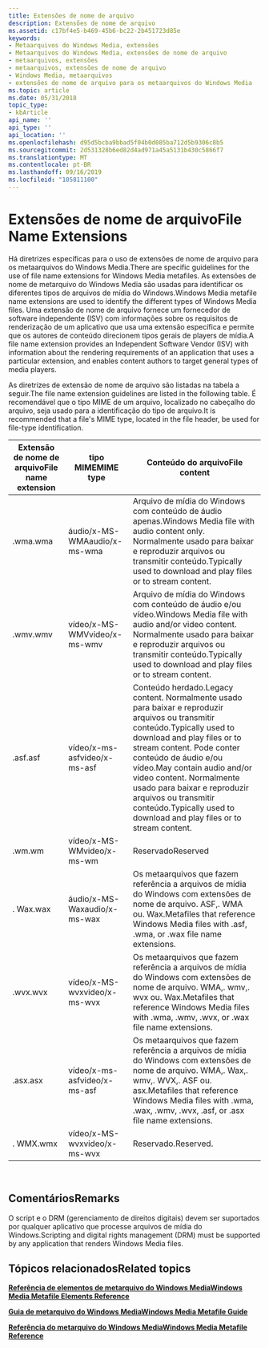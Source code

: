 ```yaml
---
title: Extensões de nome de arquivo
description: Extensões de nome de arquivo
ms.assetid: c17bf4e5-b469-45b6-bc22-2b451723d85e
keywords:
- Metaarquivos do Windows Media, extensões
- Metaarquivos do Windows Media, extensões de nome de arquivo
- metaarquivos, extensões
- metaarquivos, extensões de nome de arquivo
- Windows Media, metaarquivos
- extensões de nome de arquivo para os metaarquivos do Windows Media
ms.topic: article
ms.date: 05/31/2018
topic_type:
- kbArticle
api_name: ''
api_type: ''
api_location: ''
ms.openlocfilehash: d95d5bcba9bbad5f04b0d085ba712d5b9306c8b5
ms.sourcegitcommit: 2d531328b6ed82d4ad971a45a5131b430c5866f7
ms.translationtype: MT
ms.contentlocale: pt-BR
ms.lasthandoff: 09/16/2019
ms.locfileid: "105811100"
---
```

# <a name="file-name-extensions"></a><span data-ttu-id="13316-109">Extensões de nome de arquivo</span><span class="sxs-lookup"><span data-stu-id="13316-109">File Name Extensions</span></span>

<span data-ttu-id="13316-110">Há diretrizes específicas para o uso de extensões de nome de arquivo para os metaarquivos do Windows Media.</span><span class="sxs-lookup"><span data-stu-id="13316-110">There are specific guidelines for the use of file name extensions for Windows Media metafiles.</span></span> <span data-ttu-id="13316-111">As extensões de nome de metarquivo do Windows Media são usadas para identificar os diferentes tipos de arquivos de mídia do Windows.</span><span class="sxs-lookup"><span data-stu-id="13316-111">Windows Media metafile name extensions are used to identify the different types of Windows Media files.</span></span> <span data-ttu-id="13316-112">Uma extensão de nome de arquivo fornece um fornecedor de software independente (ISV) com informações sobre os requisitos de renderização de um aplicativo que usa uma extensão específica e permite que os autores de conteúdo direcionem tipos gerais de players de mídia.</span><span class="sxs-lookup"><span data-stu-id="13316-112">A file name extension provides an Independent Software Vendor (ISV) with information about the rendering requirements of an application that uses a particular extension, and enables content authors to target general types of media players.</span></span>

<span data-ttu-id="13316-113">As diretrizes de extensão de nome de arquivo são listadas na tabela a seguir.</span><span class="sxs-lookup"><span data-stu-id="13316-113">The file name extension guidelines are listed in the following table.</span></span> <span data-ttu-id="13316-114">É recomendável que o tipo MIME de um arquivo, localizado no cabeçalho do arquivo, seja usado para a identificação do tipo de arquivo.</span><span class="sxs-lookup"><span data-stu-id="13316-114">It is recommended that a file's MIME type, located in the file header, be used for file-type identification.</span></span>



| <span data-ttu-id="13316-115">Extensão de nome de arquivo</span><span class="sxs-lookup"><span data-stu-id="13316-115">File name extension</span></span> | <span data-ttu-id="13316-116">tipo MIME</span><span class="sxs-lookup"><span data-stu-id="13316-116">MIME type</span></span>      | <span data-ttu-id="13316-117">Conteúdo do arquivo</span><span class="sxs-lookup"><span data-stu-id="13316-117">File content</span></span>                                                                                                                                                                            |
|---------------------|----------------|-----------------------------------------------------------------------------------------------------------------------------------------------------------------------------------------|
| <span data-ttu-id="13316-118">.wma</span><span class="sxs-lookup"><span data-stu-id="13316-118">.wma</span></span>                | <span data-ttu-id="13316-119">áudio/x-MS-WMA</span><span class="sxs-lookup"><span data-stu-id="13316-119">audio/x-ms-wma</span></span> | <span data-ttu-id="13316-120">Arquivo de mídia do Windows com conteúdo de áudio apenas.</span><span class="sxs-lookup"><span data-stu-id="13316-120">Windows Media file with audio content only.</span></span> <span data-ttu-id="13316-121">Normalmente usado para baixar e reproduzir arquivos ou transmitir conteúdo.</span><span class="sxs-lookup"><span data-stu-id="13316-121">Typically used to download and play files or to stream content.</span></span>                                                                             |
| <span data-ttu-id="13316-122">.wmv</span><span class="sxs-lookup"><span data-stu-id="13316-122">.wmv</span></span>                | <span data-ttu-id="13316-123">vídeo/x-MS-WMV</span><span class="sxs-lookup"><span data-stu-id="13316-123">video/x-ms-wmv</span></span> | <span data-ttu-id="13316-124">Arquivo de mídia do Windows com conteúdo de áudio e/ou vídeo.</span><span class="sxs-lookup"><span data-stu-id="13316-124">Windows Media file with audio and/or video content.</span></span> <span data-ttu-id="13316-125">Normalmente usado para baixar e reproduzir arquivos ou transmitir conteúdo.</span><span class="sxs-lookup"><span data-stu-id="13316-125">Typically used to download and play files or to stream content.</span></span>                                                                     |
| <span data-ttu-id="13316-126">.asf</span><span class="sxs-lookup"><span data-stu-id="13316-126">.asf</span></span>                | <span data-ttu-id="13316-127">vídeo/x-ms-asf</span><span class="sxs-lookup"><span data-stu-id="13316-127">video/x-ms-asf</span></span> | <span data-ttu-id="13316-128">Conteúdo herdado.</span><span class="sxs-lookup"><span data-stu-id="13316-128">Legacy content.</span></span> <span data-ttu-id="13316-129">Normalmente usado para baixar e reproduzir arquivos ou transmitir conteúdo.</span><span class="sxs-lookup"><span data-stu-id="13316-129">Typically used to download and play files or to stream content.</span></span> <span data-ttu-id="13316-130">Pode conter conteúdo de áudio e/ou vídeo.</span><span class="sxs-lookup"><span data-stu-id="13316-130">May contain audio and/or video content.</span></span> <span data-ttu-id="13316-131">Normalmente usado para baixar e reproduzir arquivos ou transmitir conteúdo.</span><span class="sxs-lookup"><span data-stu-id="13316-131">Typically used to download and play files or to stream content.</span></span> |
| <span data-ttu-id="13316-132">.wm</span><span class="sxs-lookup"><span data-stu-id="13316-132">.wm</span></span>                 | <span data-ttu-id="13316-133">vídeo/x-MS-WM</span><span class="sxs-lookup"><span data-stu-id="13316-133">video/x-ms-wm</span></span>  | <span data-ttu-id="13316-134">Reservado</span><span class="sxs-lookup"><span data-stu-id="13316-134">Reserved</span></span>                                                                                                                                                                                |
| <span data-ttu-id="13316-135">. Wax</span><span class="sxs-lookup"><span data-stu-id="13316-135">.wax</span></span>                | <span data-ttu-id="13316-136">áudio/x-MS-Wax</span><span class="sxs-lookup"><span data-stu-id="13316-136">audio/x-ms-wax</span></span> | <span data-ttu-id="13316-137">Os metaarquivos que fazem referência a arquivos de mídia do Windows com extensões de nome de arquivo. ASF,. WMA ou. Wax.</span><span class="sxs-lookup"><span data-stu-id="13316-137">Metafiles that reference Windows Media files with .asf, .wma, or .wax file name extensions.</span></span>                                                                                             |
| <span data-ttu-id="13316-138">.wvx</span><span class="sxs-lookup"><span data-stu-id="13316-138">.wvx</span></span>                | <span data-ttu-id="13316-139">vídeo/x-MS-wvx</span><span class="sxs-lookup"><span data-stu-id="13316-139">video/x-ms-wvx</span></span> | <span data-ttu-id="13316-140">Os metaarquivos que fazem referência a arquivos de mídia do Windows com extensões de nome de arquivo. WMA,. wmv,. wvx ou. Wax.</span><span class="sxs-lookup"><span data-stu-id="13316-140">Metafiles that reference Windows Media files with .wma, .wmv, .wvx, or .wax file name extensions.</span></span>                                                                                       |
| <span data-ttu-id="13316-141">.asx</span><span class="sxs-lookup"><span data-stu-id="13316-141">.asx</span></span>                | <span data-ttu-id="13316-142">vídeo/x-ms-asf</span><span class="sxs-lookup"><span data-stu-id="13316-142">video/x-ms-asf</span></span> | <span data-ttu-id="13316-143">Os metaarquivos que fazem referência a arquivos de mídia do Windows com extensões de nome de arquivo. WMA,. Wax,. wmv,. WVX,. ASF ou. asx.</span><span class="sxs-lookup"><span data-stu-id="13316-143">Metafiles that reference Windows Media files with .wma, .wax, .wmv, .wvx, .asf, or .asx file name extensions.</span></span>                                                                           |
| <span data-ttu-id="13316-144">. WMX</span><span class="sxs-lookup"><span data-stu-id="13316-144">.wmx</span></span>                | <span data-ttu-id="13316-145">vídeo/x-MS-wvx</span><span class="sxs-lookup"><span data-stu-id="13316-145">video/x-ms-wvx</span></span> | <span data-ttu-id="13316-146">Reservado.</span><span class="sxs-lookup"><span data-stu-id="13316-146">Reserved.</span></span>                                                                                                                                                                               |



 

## <a name="remarks"></a><span data-ttu-id="13316-147">Comentários</span><span class="sxs-lookup"><span data-stu-id="13316-147">Remarks</span></span>

<span data-ttu-id="13316-148">O script e o DRM (gerenciamento de direitos digitais) devem ser suportados por qualquer aplicativo que processe arquivos de mídia do Windows.</span><span class="sxs-lookup"><span data-stu-id="13316-148">Scripting and digital rights management (DRM) must be supported by any application that renders Windows Media files.</span></span>

## <a name="related-topics"></a><span data-ttu-id="13316-149">Tópicos relacionados</span><span class="sxs-lookup"><span data-stu-id="13316-149">Related topics</span></span>

<dl> <dt>

[<span data-ttu-id="13316-150">**Referência de elementos de metarquivo do Windows Media**</span><span class="sxs-lookup"><span data-stu-id="13316-150">**Windows Media Metafile Elements Reference**</span></span>](windows-media-metafile-elements-reference.md)
</dt> <dt>

[<span data-ttu-id="13316-151">**Guia de metarquivo do Windows Media**</span><span class="sxs-lookup"><span data-stu-id="13316-151">**Windows Media Metafile Guide**</span></span>](windows-media-metafile-guide.md)
</dt> <dt>

[<span data-ttu-id="13316-152">**Referência do metarquivo do Windows Media**</span><span class="sxs-lookup"><span data-stu-id="13316-152">**Windows Media Metafile Reference**</span></span>](windows-media-metafile-reference.md)
</dt> </dl>

 

 





